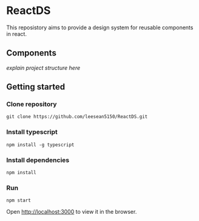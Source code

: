 # ReactDS
This reposistory aims to provide a design system for reusable components in react.

## Components
*explain project structure here*

## Getting started

### Clone repository

```shell
git clone https://github.com/leesean5150/ReactDS.git
```

### Install typescript

```shell
npm install -g typescript
```

### Install dependencies

```shell
npm install
```

### Run

```shell
npm start
```

Open [http://localhost:3000](http://localhost:3000) to view it in the browser.

